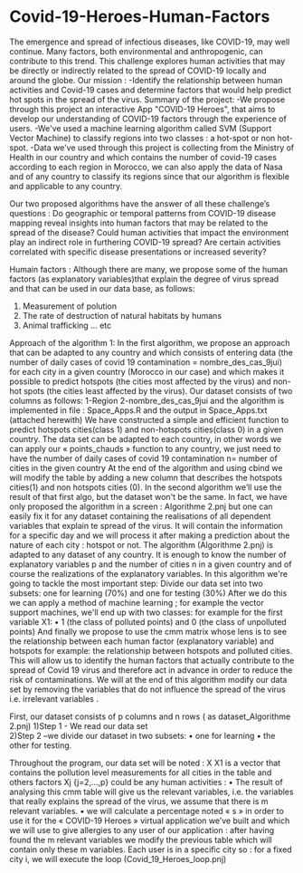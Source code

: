 # Covid-19-Heroes-Human-Factors
The emergence and spread of infectious diseases, like COVID-19, may well continue. Many factors, both environmental and anthropogenic, can contribute to this trend. This challenge explores human activities that may be directly or indirectly related to the spread of COVID-19 locally and around the globe. 
Our mission : -Identify the relationship between human activities and Covid-19 cases and determine factors that would help predict hot spots in the spread of the virus. 
Summary of the project:
-We propose through this project an interactive App "COVID-19 Heroes", that aims to develop our understanding of COVID-19 factors through the experience of users. -We've used a machine learning algorithm called SVM (Support Vector Machine) to classify regions into two classes : a hot-spot or non hot-spot. -Data we've used through this project is collecting from the Ministry of Health in our country and which contains the number of covid-19 cases according to each region in Morocco, we can also apply the data of Nasa and of any country to classify its regions since that our algorithm is flexible and applicable to any country.

Our two proposed algorithms have the answer of all these challenge’s questions :
Do geographic or temporal patterns from COVID-19 disease mapping reveal insights into human factors that may be related to the spread of the disease? 
Could human activities that impact the environment play an indirect role in furthering COVID-19 spread? Are certain activities correlated with specific disease presentations or increased severity?

Humain factors :
Although there are many, we propose some of the human factors (as explanatory variables)that explain the degree of virus spread and that can be used in our data base, as follows:
1.	Measurement of polution
2.	The rate of destruction of natural habitats by humans
3.	Animal trafficking
… etc


Approach of the algorithm 1:
In the first algorithm, we propose an approach that can be adapted to any country and which consists of entering data (the number of daily cases of  covid 19 contamination = nombre_des_cas_9jui) for each city in a given country (Morocco in our case) and which makes it possible to predict hotspots (the cities most affected by the virus) and non-hot spots (the cities least affected by the virus).
Our dataset consists of two columns as follows:
1-Region
2-nombre_des_cas_9jui
and the algorithm is implemented in file : Space_Apps.R and the output in Space_Apps.txt (attached herewith)
We have constructed a simple and efficient function to predict hotspots cities(class 1) and non-hotspots cities(class 0) in a given country. The data set can be adapted to each country, in other words we can apply our  « points_chauds » function to any country, we just need to have the number of daily cases of covid 19 contamination
n= number of cities in the given country
At the end of the algorithm and using cbind we will modify the table by adding a new column that describes the hotspots cities(1) and non hotspots cities (0).
In the second algorithm we’ll use the result of that first algo, but the dataset won't be the same. In fact, we have only proposed the algorithm in a screen : Algorithme 2.pnj
but one can easily fix it for any dataset containing the realisations of all dependent variables that explain te spread of the virus. It will contain the information for a specific day and we will process it after making a prediction about the nature of each city : hotspot or not. 
The algorithm (Algorithme 2.pnj) is adapted to any dataset of any country.
It is enough to know the number of explanatory variables p and the number of cities n in a given country and of course the realizations of the explanatory variables.
In this algorithm we're going to tackle the most important step:
Divide our data set into two subsets: one for learning (70%) and one for testing (30%) 
After we do this we can apply a method of machine learning ; for example the vector support machines, we'll end up with two classes: 
for example for the first variable X1: 
•	1 (the class of polluted points) and 0 (the class of unpolluted points) 
And finally we propose to use the cmm matrix whose lens is to see the relationship between each human factor (explanatory variable) and hotspots 
for example: the relationship between hotspots  and polluted cities. This will allow us to identify the human factors that actually contribute to the spread of Covid 19 virus and therefore act in advance in order to reduce the risk of contaminations. 
We will at the end of this algorithm modify our data set by removing the variables that do not influence the spread of the virus i.e. irrelevant variables .

First, our dataset consists of p columns and n rows ( as dataset_Algorithme 2.pnj)
1)Step 1 - We read our data set  
2)Step 2 –we divide  our dataset in two subsets:
•	one for learning
•	 the other for testing. 

Throughout the program, our data set will be noted : X
X1 is a vector that contains the pollution level measurements for all cities in the table and others factors Xj {j=2,…,p} could be any human activities :
•	The result of analysing this cmm table will give us the relevant variables, i.e. the variables that really explains the spread of the virus, we assume that there is m relevant variables.
•	we will calculate a percentage noted « s » in order to use it for the « COVID-19 Heroes » virtual application we’ve built and which we will use to give allergies to any user of our application :
after having found the m relevant variables we modify the previous table which will contain only these m variables.
              Each user is in a specific city so : 
             for a fixed city i, we will execute the loop (Covid_19_Heroes_loop.pnj)




